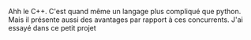 Ahh le C++.
C'est quand même un langage plus compliqué que python.
Mais il présente aussi des avantages par rapport à ces concurrents. 
J'ai essayé dans ce petit projet 

